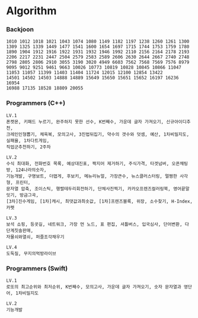 # Algorithm

### Backjoon
    1010 1012 1018 1021 1043 1074 1080 1149 1182 1197 1238 1260 1261 1300 
    1309 1325 1339 1449 1477 1541 1600 1654 1697 1715 1744 1753 1759 1780 
    1890 1904 1912 1916 1922 1931 1932 1946 1992 2110 2156 2164 2178 2193 
    2206 2217 2231 2447 2504 2579 2583 2589 2606 2630 2644 2667 2740 2748 
    2798 2805 2806 2910 3055 3190 3020 4949 6603 7562 7568 7569 7576 8979 
    9095 9012 9251 9461 9663 10026 10773 10819 10828 10845 10866 11047
    11053 11057 11399 11403 11404 11724 12015 12100 12854 13422
    14501 14502 14503 14888 14889 15649 15650 15651 15652 16197 16236 16954 
    16988 17135 18528 18809 20055
    
### Programmers (C++)
    LV.1
    폰켓몬, 키패드 누르기, 완주하지 못한 선수, K번째수, 가운데 글자 가져오기, 신규아이디추천, 
    크레인인형뽑기, 체육복, 모의고사, 3진법뒤집기, 약수의 갯수와 덧셈, 예산, 1차비밀지도, 실패율, 1차다트게임,
    직업군추천하기, 2주차
    
    LV.2
    수식 최대화, 전화번호 목록, 예상대진표, 짝지어 제거하기, 주식가격, 타겟넘버, 오픈채팅방, 124나라의숫자, 
    기능개발, 구명보트, 더맵게, 후보키, 메뉴리뉴얼, 가장큰수, 뉴스클러스터링, 멀쩡한 사각형, 프린터,
    문자열 압축, 조이스틱, 행렬테두리회전하기, 단체사진찍기, 카카오프렌즈컬러링북, 영어끝말잇기, 방금그곡,
    [3차]진수게임, [1차]캐시, 최댓값과최솟값, [1차]프렌즈블록, 위장, 소수찾기, H-Index, 카펫
    
    LV.3
    보석 쇼핑, 등굣길, 네트워크, 가장 먼 노드, 표 편집, 셔틀버스, 입국심사, 단어변환, 다단계칫솔판매,
    자물쇠와열쇠, 퍼즐조각채우기
    
    LV.4
    도둑질, 무지의먹방라이브
    
### Programmers (Swift)
    LV.1
    로또의 최고순위와 최저순위, K번째수, 모의고사, 가운데 글자 가져오기, 숫자 문자열과 영단어, 1차비밀지도
    
    LV.2
    기능개발
